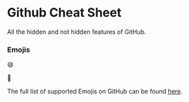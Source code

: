 # Github Cheat Sheet

All the hidden and not hidden features of GitHub.

### Emojis

:smile:

:poop:

The full list of supported Emojis on GitHub can be found [here](http://www.emoji-cheat-sheet.com/).
